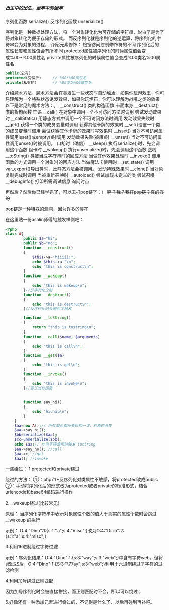 ##### 出生中的出生，坐牢中的坐牢
序列化函数 serialize()
反序列化函数 unserialize()


序列化是一种数据处理方法，将一个对象转化化为可存储的字符串，说白了是为了将对象转化为便于存储的形式。
而反序列化就是序列化的逆运算，将序列化的字符串变为对象的过程，
介绍元素修饰：
根据访问控制修饰符的不同 序列化后的 属性长度和属性值会有所不同
protected属性被序列化的时候属性值会变成%00*%00属性名
private属性被序列化的时候属性值会变成%00类名%00属性名
```php
public(公有) 
protected(受保护)     // %00*%00属性名
private(私有的)       // %00类名%00属性名
```
介绍魔术方法，魔术方法会在类发生一些状态时自动触发，如果你玩游戏王，你可易理解为一个特殊状态诱发效果，如果你玩炉石，你可以理解为战吼之类的效果
以下是常见的魔术方法：。
__construct() 类的构造函数                       卡面本身
__destruct() 类的析构函数                         亡语
__call() 在对象中调用一个不可访问方法时调用                                          尝试发动效果时
__callStatic() 用静态方式中调用一个不可访问方法时调用               发动效果失败时
__get() 获得一个类的成员变量时调用                                             获得其他卡牌的效果时
__set()设置一个类的成员变量时调用                                        尝试获得其他卡牌的效果时写效果时
__isset() 当对不可访问属性调用isset()或empty()时调用                 发动效果失败(被康)时
__unset() 当对不可访问属性调用unset()时被调用。                   口胡时（确信）
__sleep() 执行serialize()时，先会调用这个函数                           组卡时
__wakeup() 执行unserialize()时，先会调用这个函数                  战吼
__toString() 类被当成字符串时的回应方法                                   当做其他效果处理时
__invoke() 调用函数的方式调用一个对象时的回应方法                当做魔法卡使用时
__set_state() 调用var_export()导出类时，此静态方法会被调用。            发动特殊效果时
__clone() 当对象复制完成时调用           当被重新召唤时
__autoload() 尝试加载未定义的类         尝试召唤
__debugInfo() 打印所需调试信息          询问时点



再然后？然后你已经学完了，可以去打pop链了：）
~~啊？我？我打pop链？真的假的~~

pop链是一种特殊的漏洞，因为许多的类在

在这里贴一份asalin师傅的触发样例吧：
```php
<?php
class A{
        public $a="hi";
        public $b="no";
        function __construct()
        {
            $this->a="hiiiii!";
            echo $this->a."\n";
            echo "this is construct\n";
        }
        function __wakeup()
        {
            echo "this is wakeup\n";
        }//反序列化之前
        function __destruct()
        {
            echo "this is destruct\n";
        }//反序列化时会最后才触发

        function __toString()
        {
            return "this is tostring\n";
        }
        function __call($name, $arguments)
        {
            echo "this is call\n";
        }
        function __get($a)
        {
            echo "this is get\n";
        }
        function __invoke()
        {
            echo "this is invoke\n";
        }//尝试当作函数
        

        function say_hi()
        {
            echo "hiuhiu\n";
        }
    }
    $aa=new A();// 所有最后都还要析构一次，对象的消失
    $aa->say_hi();
    $bb=serialize($aa);
    $cc=unserialize($bb); 
    echo $aa;// 作为字符串用时触发 tostring
    $aa->say_no(); //call
    $aa->c; //get
    $aa(); //invoke
```

一些绕过：
1.protected和private绕过

绕过的方法：
①：php7.1+反序列化对类属性不敏感，将protected改成public
②：手动将序列化后的形式改为protected或者private的标准形式，结合urlencode和base64编码进行操作

2.__wakeup绕过(比较常见)

原理：
当序列化字符串中表示对象属性个数的值大于真实的属性个数时会跳过__wakeup 的执行

示例：
O:4:"Dino":1:{s:1:"a";s:4:"misc";}改为O:4:"Dino":2:{s:1:"a";s:4:"misc";}

3.利用16进制绕过字符过滤

示例：序列化结果：O:4:"Dino":1:{s:3:"way";s:3:"web";}中含有字符web，但将s改成S后，O:4:"Dino":1:{S:3:"\\77ay";s:3:"web";}利用十六进制绕过了字符的过滤检测

4.利用加号绕过正则匹配

因为加号序列化时会被直接拼接，而正则匹配时不会，所以可以绕过；

5.好像还有一种添加元素进行绕过的，不记得是什么了，以后再碰到再补吧。